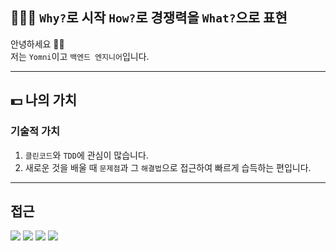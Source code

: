 ## 👨🏻‍💻 `Why?`로 시작 `How?`로 경쟁력을 `What?`으로 표현

안녕하세요 🙌🏻    
저는 `Yomni`이고 `백엔드 엔지니어`입니다.  

-------

## 💵 나의 가치 

### 기술적 가치

1. `클린코드`와 `TDD`에 관심이 많습니다. 
2. 새로운 것을 배울 때 `문제점`과 그 `해결법`으로 접근하여 빠르게 습득하는 편입니다.

--- 

## 접근
<p>
  <a href="https://github.com/Yomni/" target="_blank"><img src="https://img.shields.io/badge/Github-red?logo=GitHub"/></a>
  <a href="https://yomni.github.io/" target="_blank"><img src="https://img.shields.io/badge/Tech--Blog-yellow?logo=GitBook"/></a>
  <a href="https://timosan.tistory.com/" target="_blank"><img src="https://img.shields.io/badge/Blog-blue?logo=data:image/svg+xml;base64,PHN2ZyB4bWxucz0iaHR0cDovL3d3dy53My5vcmcvMjAwMC9zdmciIHZpZXdCb3g9IjAgMCA0MDguNCA0MDguNCI+PGc+PGNpcmNsZSBjbGFzcz0iY2xzLTEiIGN4PSI1OC4xOCIgY3k9IjU4LjE4IiByPSI1OC4xOCIvPjxjaXJjbGUgY2xhc3M9ImNscy0xIiBjeD0iMjA0LjIiIGN5PSI1OC4xOCIgcj0iNTguMTgiLz48Y2lyY2xlIGNsYXNzPSJjbHMtMSIgY3g9IjIwNC4yIiBjeT0iMjA0LjIiIHI9IjU4LjE4Ii8+PGNpcmNsZSBjbGFzcz0iY2xzLTEiIGN4PSIyMDQuMiIgY3k9IjM1MC4yMiIgcj0iNTguMTgiLz48Y2lyY2xlIGNsYXNzPSJjbHMtMSIgY3g9IjM1MC4yMiIgY3k9IjU4LjE4IiByPSI1OC4xOCIvPjwvZz48L3N2Zz4NCg=="/></a>
  <a href="mailto:yearsheep@gmail.com" target="_blank"><img src="https://img.shields.io/badge/Mail-orange?logo=Gmail"/></a>
</p>
